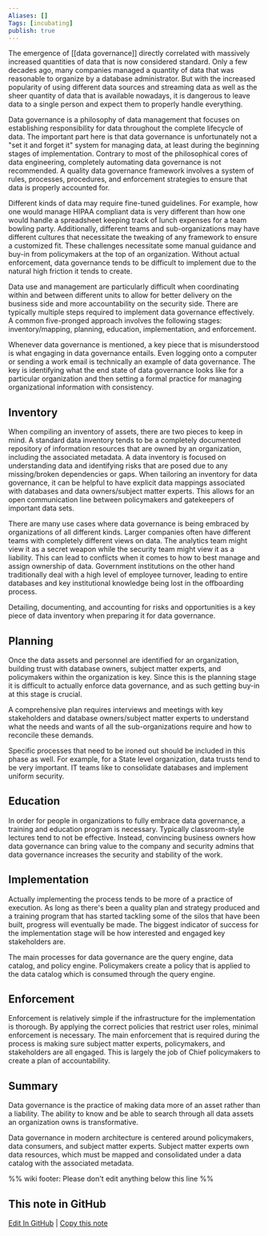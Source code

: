 ```yaml
---
Aliases: []
Tags: [incubating]
publish: true
---
```


The emergence of [[data governance]] directly correlated with massively increased quantities of data that is now considered standard. Only a few decades ago, many companies managed a quantity of data that was reasonable to organize by a database administrator. But with the increased popularity of using different data sources and streaming data as well as the sheer quantity of data that is available nowadays, it is dangerous to leave data to a single person and expect them to properly handle everything.

Data governance is a philosophy of data management that focuses on establishing responsibility for data throughout the complete lifecycle of data. The important part here is that data governance is unfortunately not a "set it and forget it" system for managing data, at least during the beginning stages of implementation. Contrary to most of the philosophical cores of data engineering, completely automating data governance is not recommended. A quality data governance framework involves a system of rules, processes, procedures, and enforcement strategies to ensure that data is properly accounted for.

Different kinds of data may require fine-tuned guidelines. For example, how one would manage HIPAA compliant data is very different than how one would handle a spreadsheet keeping track of lunch expenses for a team bowling party. Additionally, different teams and sub-organizations may have different cultures that necessitate the tweaking of any framework to ensure a customized fit. These challenges necessitate some manual guidance and buy-in from policymakers at the top of an organization. Without actual enforcement, data governance tends to be difficult to implement due to the natural high friction it tends to create.

Data use and management are particularly difficult when coordinating within and between different units to allow for better delivery on the business side and more accountability on the security side. There are typically multiple steps required to implement data governance effectively. A common five-pronged approach involves the following stages: inventory/mapping, planning, education, implementation, and enforcement.

Whenever data governance is mentioned, a key piece that is misunderstood is what engaging in data governance entails. Even logging onto a computer or sending a work email is technically an example of data governance. The key is identifying what the end state of data governance looks like for a particular organization and then setting a formal practice for managing organizational information with consistency.

## Inventory

When compiling an inventory of assets, there are two pieces to keep in mind. A standard data inventory tends to be a completely documented repository of information resources that are owned by an organization, including the associated metadata. A data inventory is focused on understanding data and identifying risks that are posed due to any missing/broken dependencies or gaps. When tailoring an inventory for data governance, it can be helpful to have explicit data mappings associated with databases and data owners/subject matter experts. This allows for an open communication line between policymakers and gatekeepers of important data sets.

There are many use cases where data governance is being embraced by organizations of all different kinds. Larger companies often have different teams with completely different views on data. The analytics team might view it as a secret weapon while the security team might view it as a liability. This can lead to conflicts when it comes to how to best manage and assign ownership of data. Government institutions on the other hand traditionally deal with a high level of employee turnover, leading to entire databases and key institutional knowledge being lost in the offboarding process.

Detailing, documenting, and accounting for risks and opportunities is a key piece of data inventory when preparing it for data governance.

## Planning

Once the data assets and personnel are identified for an organization, building trust with database owners, subject matter experts, and policymakers within the organization is key. Since this is the planning stage it is difficult to actually enforce data governance, and as such getting buy-in at this stage is crucial.

A comprehensive plan requires interviews and meetings with key stakeholders and database owners/subject matter experts to understand what the needs and wants of all the sub-organizations require and how to reconcile these demands.

Specific processes that need to be ironed out should be included in this phase as well. For example, for a State level organization, data trusts tend to be very important. IT teams like to consolidate databases and implement uniform security.

## Education

In order for people in organizations to fully embrace data governance, a training and education program is necessary. Typically classroom-style lectures tend to not be effective. Instead, convincing business owners how data governance can bring value to the company and security admins that data governance increases the security and stability of the work.

## Implementation

Actually implementing the process tends to be more of a practice of execution. As long as there's been a quality plan and strategy produced and a training program that has started tackling some of the silos that have been built, progress will eventually be made. The biggest indicator of success for the implementation stage will be how interested and engaged key stakeholders are.

The main processes for data governance are the query engine, data catalog, and policy engine. Policymakers create a policy that is applied to the data catalog which is consumed through the query engine.

## Enforcement

Enforcement is relatively simple if the infrastructure for the implementation is thorough. By applying the correct policies that restrict user roles, minimal enforcement is necessary. The main enforcement that is required during the process is making sure subject matter experts, policymakers, and stakeholders are all engaged. This is largely the job of Chief policymakers to create a plan of accountability.

## Summary

Data governance is the practice of making data more of an asset rather than a liability. The ability to know and be able to search through all data assets an organization owns is transformative.

Data governance in modern architecture is centered around policymakers, data consumers, and subject matter experts. Subject matter experts own data resources, which must be mapped and consolidated under a data catalog with the associated metadata.

%% wiki footer: Please don't edit anything below this line %%

## This note in GitHub

<span class="git-footer">[Edit In GitHub](https://github.dev/data-engineering-community/data-engineering-wiki/blob/main/Tutorials/Data%20Governance%20Guide.md "git-hub-edit-note") | [Copy this note](https://raw.githubusercontent.com/data-engineering-community/data-engineering-wiki/main/Tutorials/Data%20Governance%20Guide.md "git-hub-copy-note") </span>
